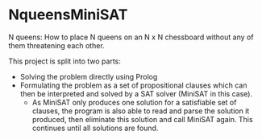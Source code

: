# NqueensMiniSAT
N queens: How to place N queens on an N x N chessboard without any of them threatening each other.

This project is split into two parts:

* Solving the problem directly using Prolog
* Formulating the problem as a set of propositional clauses which can then be interpreted and solved by a SAT solver (MiniSAT in this case).
  * As MiniSAT only produces one solution for a satisfiable set of clauses, the program is also able to read and parse the solution  it produced, then eliminate this solution and call MiniSAT again. This continues until all solutions are found.
